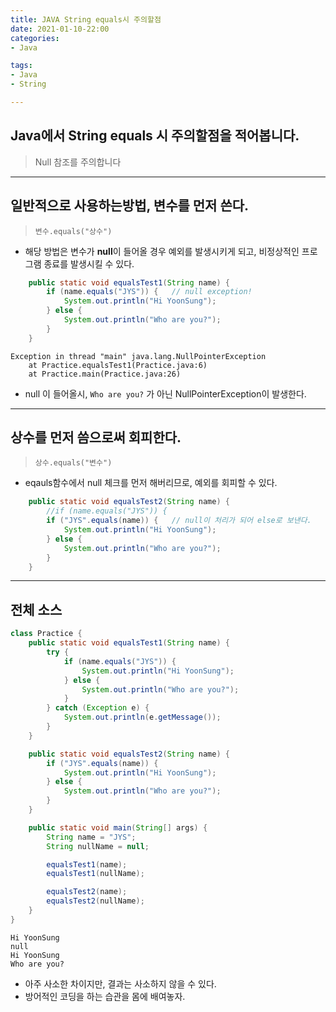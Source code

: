 ```yaml
---
title: JAVA String equals시 주의할점
date: 2021-01-10-22:00
categories:
- Java

tags:
- Java
- String

---
```


## Java에서 String equals 시 주의할점을 적어봅니다.
> Null 참조를 주의합니다

---

## 일반적으로 사용하는방법, 변수를 먼저 쓴다.
> `변수.equals("상수")`

* 해당 방법은 변수가 **null**이 들어올 경우 예외를 발생시키게 되고, 비정상적인 프로그램 종료를 발생시킬 수 있다.

```java
    public static void equalsTest1(String name) {
        if (name.equals("JYS")) {   // null exception!
            System.out.println("Hi YoonSung");
        } else {
            System.out.println("Who are you?");
        }
    }
```

```
Exception in thread "main" java.lang.NullPointerException
	at Practice.equalsTest1(Practice.java:6)
	at Practice.main(Practice.java:26)
```

* null 이 들어올시, `Who are you?` 가 아닌 NullPointerException이 발생한다.

---

## 상수를 먼저 씀으로써 회피한다.
> `상수.equals("변수")`

* eqauls함수에서 null 체크를 먼저 해버리므로, 예외를 회피할 수 있다.

```java
    public static void equalsTest2(String name) {
        //if (name.equals("JYS")) {
        if ("JYS".equals(name)) {   // null이 처리가 되어 else로 보낸다.
            System.out.println("Hi YoonSung");
        } else {
            System.out.println("Who are you?");
        }
    }
```

---

## 전체 소스

```java
class Practice {
    public static void equalsTest1(String name) {
        try {
            if (name.equals("JYS")) {
                System.out.println("Hi YoonSung");
            } else {
                System.out.println("Who are you?");
            }
        } catch (Exception e) {
            System.out.println(e.getMessage());
        }
    }

    public static void equalsTest2(String name) {
        if ("JYS".equals(name)) {
            System.out.println("Hi YoonSung");
        } else {
            System.out.println("Who are you?");
        }
    }

    public static void main(String[] args) {
        String name = "JYS";
        String nullName = null;

        equalsTest1(name);
        equalsTest1(nullName);

        equalsTest2(name);
        equalsTest2(nullName);
    }
}
```

```console
Hi YoonSung
null
Hi YoonSung
Who are you?
```

* 아주 사소한 차이지만, 결과는 사소하지 않을 수 있다.
* 방어적인 코딩을 하는 습관을 몸에 배여놓자.